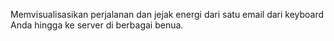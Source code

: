 Memvisualisasikan perjalanan dan jejak energi dari satu email dari keyboard Anda hingga ke server di berbagai benua.